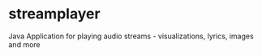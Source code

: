streamplayer
============

Java Application for playing audio streams - visualizations, lyrics, images and more
